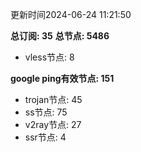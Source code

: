 更新时间2024-06-24 11:21:50

**总订阅: 35**
**总节点: 5486**
- vless节点: 8

**google ping有效节点: 151**
- trojan节点: 45
- ss节点: 75
- v2ray节点: 27
- ssr节点: 4
